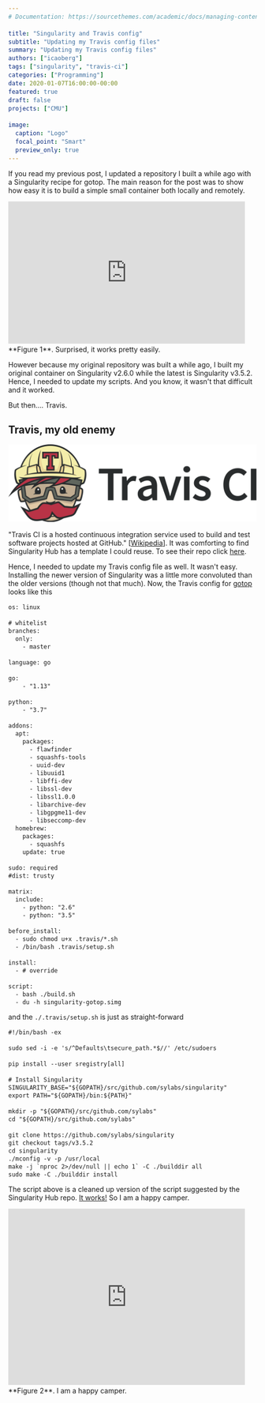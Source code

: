 ```yaml
---
# Documentation: https://sourcethemes.com/academic/docs/managing-content/

title: "Singularity and Travis config"
subtitle: "Updating my Travis config files"
summary: "Updating my Travis config files"
authors: ["icaoberg"]
tags: ["singularity", "travis-ci"]
categories: ["Programming"]
date: 2020-01-07T16:00:00-00:00
featured: true
draft: false
projects: ["CMU"]

image:
  caption: "Logo"
  focal_point: "Smart"
  preview_only: true
---
```


If you read my previous post, I updated a repository I built a while ago with a Singularity recipe for gotop. The main reason for the post was to show how easy it is to build a simple small container both locally and remotely.

<iframe src="https://giphy.com/embed/XR9Dp54ZC4dji" width="480" height="288" frameBorder="0" class="giphy-embed" allowFullScreen></iframe><br>**Figure 1**. Surprised, it works pretty easily.

However because my original repository was built a while ago, I built my original container on Singularity v2.6.0 while the latest is Singularity v3.5.2. Hence, I needed to update my scripts. And you know, it wasn't that difficult and it worked. 

But then.... Travis.

## Travis, my old enemy

![Logo](./logo.png)

"Travis CI is a hosted continuous integration service used to build and test software projects hosted at GitHub." [[Wikipedia](https://en.wikipedia.org/wiki/Travis_CI)]. It was comforting to find Singularity Hub has a template I could reuse. To see their repo click [here](https://github.com/singularityhub/travis-ci).

Hence, I needed to update my Travis config file as well. It wasn't easy. Installing the newer version of Singularity was a little more convoluted than the older versions (though not that much). Now, the Travis config for [gotop](https://github.com/icaoberg/singularity-gotop) looks like this

```
os: linux

# whitelist
branches:
  only:
    - master

language: go

go:
    - "1.13"

python:
    - "3.7"

addons:
  apt:
    packages:
      - flawfinder
      - squashfs-tools
      - uuid-dev
      - libuuid1
      - libffi-dev
      - libssl-dev
      - libssl1.0.0
      - libarchive-dev
      - libgpgme11-dev
      - libseccomp-dev
  homebrew:
    packages:
      - squashfs
    update: true

sudo: required
#dist: trusty

matrix:
  include:
    - python: "2.6"
    - python: "3.5"

before_install:
  - sudo chmod u+x .travis/*.sh
  - /bin/bash .travis/setup.sh

install:
  - # override

script:
  - bash ./build.sh
  - du -h singularity-gotop.simg
```

and the `./.travis/setup.sh` is just as straight-forward

```
#!/bin/bash -ex

sudo sed -i -e 's/^Defaults\tsecure_path.*$//' /etc/sudoers

pip install --user sregistry[all]

# Install Singularity
SINGULARITY_BASE="${GOPATH}/src/github.com/sylabs/singularity"
export PATH="${GOPATH}/bin:${PATH}"

mkdir -p "${GOPATH}/src/github.com/sylabs"
cd "${GOPATH}/src/github.com/sylabs"

git clone https://github.com/sylabs/singularity
git checkout tags/v3.5.2
cd singularity
./mconfig -v -p /usr/local
make -j `nproc 2>/dev/null || echo 1` -C ./builddir all
sudo make -C ./builddir install
```

The script above is a cleaned up version of the script suggested by the Singularity Hub repo. [It works!](https://travis-ci.org/icaoberg/singularity-gotop/builds/633977539) So I am a happy camper.

<iframe src="https://giphy.com/embed/pGOLBwYBTEvsI" width="480" height="357" frameBorder="0" class="giphy-embed" allowFullScreen></iframe><br>**Figure 2**. I am a happy camper.
